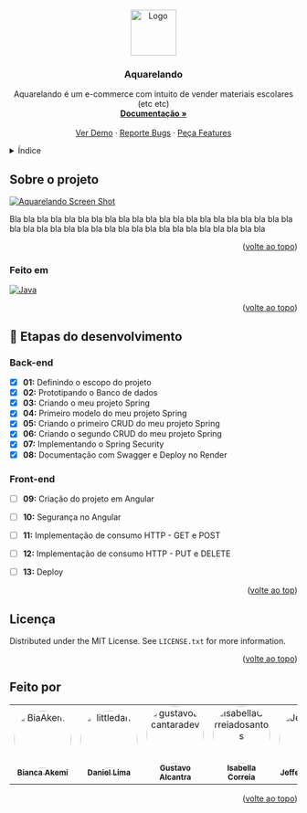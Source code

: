 <a name="readme-Aquarelando"></a>
<!-- ## Topo -->

<!-- PROJECT LOGO -->
<br />
<div align="center">
  <a href="https://github.com/github_username/repo_name">
    <img src="images/logo.png" alt="Logo" width="80" height="80">
  </a>

<h3 align="center">Aquarelando</h3>

  <p align="center">
    Aquarelando é um e-commerce com intuito de vender materiais escolares (etc etc)
    <br />
    <a href="https://github.com/Aquarelando/Documentacao"><strong>Documentação »</strong></a>
    <br />
    <br />
    <a href="https://github.com/Aquarelando/Backend">Ver Demo</a>
    ·
    <a href="https://github.com/Aquarelando/Backend/issues">Reporte Bugs</a>
    ·
    <a href="https://github.com/Aquarelando/Backend/issues">Peça Features</a>
  </p>
</div>



<!-- TABLE OF CONTENTS -->
<details>
  <summary>Índice</summary>
  <ol>
    <li>
      <a href="#sobre-o-projeto">Sobre o projeto</a>
      <ul>
        <li><a href="#feito-em">Feito em</a></li>
      </ul>
    </li>
    <li><a href="#back-end">Etapas do desenvolvimento: Backend</a></li>
    <li><a href="#front-end">Etapas do desenvolvimento: Frontend</a></li>
    <li><a href="#licença">Licença</a></li>
    <li><a href="#feito-por">Feito por</a></li>
  </ol>
</details>



<!-- ABOUT THE PROJECT -->
## Sobre o projeto

[![Aquarelando Screen Shot][product-screenshot]](https://example.com)

Bla bla bla bla  bla bla bla  bla bla bla  bla bla bla  bla bla bla  bla bla bla  bla bla bla  bla bla bla  bla bla bla  bla bla bla  bla bla bla  bla bla bla  bla bla bla 

<p align="right">(<a href="#readme-top">volte ao topo</a>)</p>



### Feito em

[![Java][Java]][Java-url]

<p align="right">(<a href="#readme-top">volte ao topo</a>)</p>


<!-- ROADMAP -->
## 🔧 Etapas do desenvolvimento 
### Back-end
   
- [x] <b>01:</b> Definindo o escopo do projeto
- [x] <b>02:</b> Prototipando o Banco de dados
- [x] <b>03:</b> Criando o meu projeto Spring
- [x] <b>04:</b> Primeiro modelo do meu projeto Spring
- [x] <b>05:</b> Criando o primeiro CRUD do meu projeto Spring
- [x] <b>06:</b> Criando o segundo CRUD do meu projeto Spring
- [x] <b>07:</b> Implementando o Spring Security
- [x] <b>08:</b> Documentação com Swagger e Deploy no Render

### Front-end
   
- [ ] <b>09:</b> Criação do projeto em Angular
- [ ] <b>10:</b> Segurança no Angular
- [ ] <b>11:</b> Implementação de consumo HTTP - GET e POST
- [ ] <b>12:</b> Implementação de consumo HTTP - PUT e DELETE
- [ ] <b>13:</b> Deploy 


<p align="right">(<a href="#readme-top">volte ao top</a>)</p>


<!-- LICENSE -->
## Licença

Distributed under the MIT License. See `LICENSE.txt` for more information.

<p align="right">(<a href="#readme-top">volte ao topo</a>)</p>


<!-- Autores -->
## Feito por

<table>
<tr>
<td align="center"><a href="https://github.com/BiaAkemi"><img style="border-radius: 50%;" src="https://github.com/BiaAkemi.png" width="100px;" alt="BiaAkemi"/><br /><sub><b>Bianca Akemi</b></sub></a><br/></td>
<td align="center"><a href="https://github.com/littlledan"><img style="border-radius: 50%;" src="https://github.com/littlledan.png" width="100px;" alt="littledan"/><br /><sub><b>Daniel Lima</b></sub></a><br/></td> 
<td align="center"><a href="https://github.com/gustavoalcantaradev"><img style="border-radius: 50%;" src="https://github.com/gustavoalcantaradev.png" width="100px;" alt="gustavoalcantaradev"/><br /><sub><b>Gustavo Alcantra</b></sub></a><br/></td> 
<td align="center"><a href="https://github.com/IsabellaCorreiadosantos"><img style="border-radius: 50%;" src="https://github.com/IsabellaCorreiadosantos.png" width="100px;" alt="IsabellaCorreiadosantos"/><br /><sub><b>Isabella Correia</b></sub></a><br/></td> 
<td align="center"><a href="https://github.com/Jeffersonfelizx"><img style="border-radius: 50%;" src="https://github.com/Jeffersonfelizx.png" width="100px;" alt="Jeffersonfelizx"/><br /><sub><b>Jefferson Felix</b></sub></a><br/></td>
<td align="center"><a href="https://github.com/Raafa22"><img style="border-radius: 50%;" src="https://github.com/Raafa22.png" width="100px;" alt="Raafa22"/><br /><sub><b>Rafael Cabral</b></sub></a><br/></td>
<td align="center"><a href="https://github.com/WesleyBert"><img style="border-radius: 50%;" src="https://github.com/WesleyBert.png" width="100px;" alt="WesleyBert"/><br /><sub><b>Wesley Berto</b></sub></a><br/></td>
</table>


<p align="right">(<a href="#readme-top">volte ao topo</a>)</p>


<!-- MARKDOWN LINKS & IMAGES -->
<!-- https://www.markdownguide.org/basic-syntax/#reference-style-links -->
[forks-shield]: https://img.shields.io/github/forks/Aquarelando/Backend.svg?style=for-the-badge
[forks-url]: https://github.com/github_username/repo_name/network/members
[stars-shield]: https://img.shields.io/github/stars/Aquarelando/Backend.svg?style=for-the-badge
[stars-url]: https://github.com/Aquarelando/Backend/stargazers
[issues-shield]: https://img.shields.io/github/issues/Aquarelando/Backend.svg?style=for-the-badge
[issues-url]: https://github.com/Aquarelando/Backend/issues
[license-shield]: https://img.shields.io/github/license/Aquarelando/Backend.svg?style=for-the-badge
[license-url]: https://github.com/Aquarelando/Backend/blob/master/LICENSE.txt
[product-screenshot]: images/screenshot.png
[Java]: https://img.shields.io/static/v1?label=Language&message=Java&color=red&style=for-the-badge&logo=Java
[Java-url]: https://www.java.com/pt-BR/
